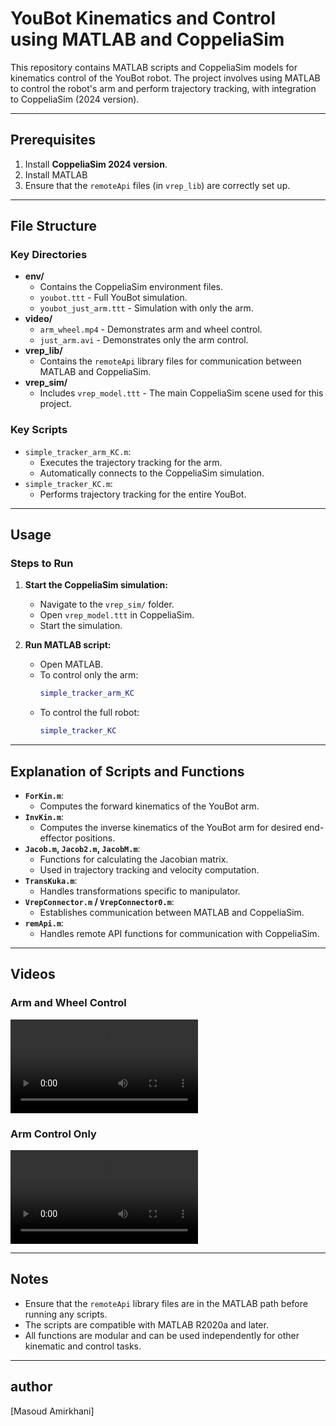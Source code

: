 # YouBot Kinematics and Control using MATLAB and CoppeliaSim

This repository contains MATLAB scripts and CoppeliaSim models for kinematics control of the YouBot robot. The project involves using MATLAB to control the robot's arm and perform trajectory tracking, with integration to CoppeliaSim (2024 version).

---

## Prerequisites
1. Install **CoppeliaSim 2024 version**.
2. Install MATLAB
3. Ensure that the `remoteApi` files (in `vrep_lib`) are correctly set up.

---

## File Structure

### Key Directories
- **env/**
  - Contains the CoppeliaSim environment files.
  - `youbot.ttt` - Full YouBot simulation.
  - `youbot_just_arm.ttt` - Simulation with only the arm.
- **video/**
  - `arm_wheel.mp4` - Demonstrates arm and wheel control.
  - `just_arm.avi` - Demonstrates only the arm control.
- **vrep_lib/**
  - Contains the `remoteApi` library files for communication between MATLAB and CoppeliaSim.
- **vrep_sim/**
  - Includes `vrep_model.ttt` - The main CoppeliaSim scene used for this project.

### Key Scripts
- `simple_tracker_arm_KC.m`:
  - Executes the trajectory tracking for the arm.
  - Automatically connects to the CoppeliaSim simulation.
- `simple_tracker_KC.m`:
  - Performs trajectory tracking for the entire YouBot.

---

## Usage

### Steps to Run
1. **Start the CoppeliaSim simulation:**
   - Navigate to the `vrep_sim/` folder.
   - Open `vrep_model.ttt` in CoppeliaSim.
   - Start the simulation.

2. **Run MATLAB script:**
   - Open MATLAB.
   - To control only the arm:
     ```matlab
     simple_tracker_arm_KC
     ```
   - To control the full robot:
     ```matlab
     simple_tracker_KC
     ```

---

## Explanation of Scripts and Functions
- **`ForKin.m`**:
  - Computes the forward kinematics of the YouBot arm.
- **`InvKin.m`**:
  - Computes the inverse kinematics of the YouBot arm for desired end-effector positions.
- **`Jacob.m`, `Jacob2.m`, `JacobM.m`**:
  - Functions for calculating the Jacobian matrix.
  - Used in trajectory tracking and velocity computation.
- **`TransKuka.m`**:
  - Handles transformations specific to manipulator.
- **`VrepConnector.m` / `VrepConnector0.m`**:
  - Establishes communication between MATLAB and CoppeliaSim.
- **`remApi.m`**:
  - Handles remote API functions for communication with CoppeliaSim.

---

## Videos
### Arm and Wheel Control
![Arm Wheel Control](YoBot/video/arm_wheel.mp4)

### Arm Control Only
![Just Arm Control](YoBot/video/just_arm.avi)

---

## Notes
- Ensure that the `remoteApi` library files are in the MATLAB path before running any scripts.
- The scripts are compatible with MATLAB R2020a and later.
- All functions are modular and can be used independently for other kinematic and control tasks.

---

## author
[Masoud Amirkhani]
